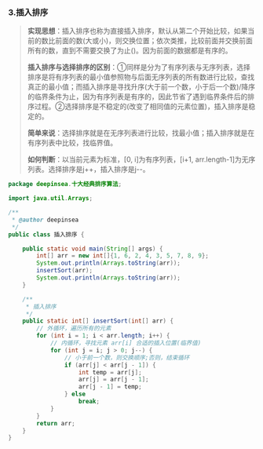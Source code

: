 ### 3.插入排序

> **实现思想**：插入排序也称为直接插入排序，默认从第二个开始比较，如果当前的数比前面的数(大或小)，则交换位置；依次类推，比较前面并交换前面所有的数，直到不需要交换了为止()。因为前面的数据都是有序的。
>
> **插入排序与选择排序的区别**：①同样是分为了有序列表与无序列表，选择排序是将有序列表的最小值参照物与后面无序列表的所有数进行比较，查找真正的最小值；而插入排序是寻找升序(大于前一个数，小于后一个数)/降序的临界条件为止，因为有序列表是有序的，因此节省了遇到临界条件后的排序过程。②选择排序是不稳定的(改变了相同值的元素位置)，插入排序是稳定的。
>
> **简单来说**：选择排序就是在无序列表进行比较，找最小值；插入排序就是在有序列表中比较，找临界值。
>
> **如何判断**：以当前元素为标准，[0, i]为有序列表，[i+1, arr.length-1]为无序列表。选择排序是j++，插入排序是j--。

```java
package deepinsea.十大经典排序算法;

import java.util.Arrays;

/**
 * @author deepinsea
 */
public class 插入排序 {

    public static void main(String[] args) {
        int[] arr = new int[]{1, 6, 2, 4, 3, 5, 7, 8, 9};
        System.out.println(Arrays.toString(arr));
        insertSort(arr);
        System.out.println(Arrays.toString(arr));
    }

    /**
     * 插入排序
     */
    public static int[] insertSort(int[] arr) {
        // 外循环，遍历所有的元素
        for (int i = 1; i < arr.length; i++) {
            // 内循环，寻找元素 arr[i] 合适的插入位置(临界值)
            for (int j = i; j > 0; j--) {
                // 小于前一个数，则交换顺序;否则，结束循环
                if (arr[j] < arr[j - 1]) {
                    int temp = arr[j];
                    arr[j] = arr[j - 1];
                    arr[j - 1] = temp;
                } else
                    break;
            }
        }
        return arr;
    }
}
```